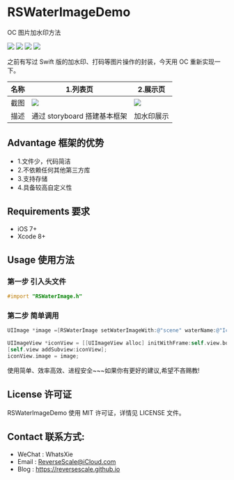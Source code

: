 # RSWaterImageDemo
OC 图片加水印方法

![](https://img.shields.io/badge/platform-iOS-red.svg) 
![](https://img.shields.io/badge/language-Objective--C-orange.svg) 
![](https://img.shields.io/badge/download-3.7MB-brightgreen.svg)
![](https://img.shields.io/badge/license-MIT%20License-brightgreen.svg) 

之前有写过 Swift 版的加水印、打码等图片操作的封装，今天用 OC 重新实现一下。

| 名称 |1.列表页 |2.展示页 |
| ------------- | ------------- | ------------- |
| 截图 | ![](http://og1yl0w9z.bkt.clouddn.com/17-8-10/40184510.jpg) | ![](http://og1yl0w9z.bkt.clouddn.com/17-8-10/37541756.jpg) |
| 描述 | 通过 storyboard 搭建基本框架 | 加水印展示 |


## Advantage 框架的优势
* 1.文件少，代码简洁
* 2.不依赖任何其他第三方库
* 3.支持存储
* 4.具备较高自定义性


## Requirements 要求
* iOS 7+
* Xcode 8+


## Usage 使用方法
### 第一步 引入头文件
```Objective-C
#import "RSWaterImage.h"
```
### 第二步 简单调用
```Objective-C
UIImage *image =[RSWaterImage setWaterImageWith:@"scene" waterName:@"IconLogo"];

UIImageView *iconView = [[UIImageView alloc] initWithFrame:self.view.bounds];
[self.view addSubview:iconView];
iconView.image = image;
```

使用简单、效率高效、进程安全~~~如果你有更好的建议,希望不吝赐教!


## License 许可证
RSWaterImageDemo 使用 MIT 许可证，详情见 LICENSE 文件。


## Contact 联系方式:
* WeChat : WhatsXie
* Email : ReverseScale@iCloud.com
* Blog : https://reversescale.github.io
